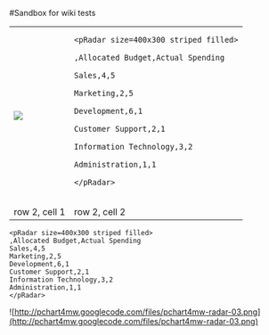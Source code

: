 #Sandbox for wiki tests

<table border='0'>
<tr>
<blockquote><td><img src='http://pchart4mw.googlecode.com/files/pchart4mw-radar-03.png' /></td>
<td>
<pre><code>&lt;pRadar size=400x300 striped filled&gt;<br>
,Allocated Budget,Actual Spending<br>
Sales,4,5<br>
Marketing,2,5<br>
Development,6,1<br>
Customer Support,2,1<br>
Information Technology,3,2<br>
Administration,1,1<br>
&lt;/pRadar&gt;<br>
</code></pre>
</td>
</tr>
<tr>
<td>row 2, cell 1</td>
<td>row 2, cell 2</td>
</tr>
</table></blockquote>



```
<pRadar size=400x300 striped filled>
,Allocated Budget,Actual Spending
Sales,4,5
Marketing,2,5
Development,6,1
Customer Support,2,1
Information Technology,3,2
Administration,1,1
</pRadar>
```
![http://pchart4mw.googlecode.com/files/pchart4mw-radar-03.png](http://pchart4mw.googlecode.com/files/pchart4mw-radar-03.png)